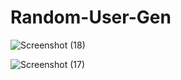 # Random-User-Gen
![Screenshot (18)](https://github.com/Shaher-Yar/Random-User-Gen/assets/140485614/25bc0238-a828-4cc9-9bd0-8a9112cc751a)


 ![Screenshot (17)](https://github.com/Shaher-Yar/Random-User-Gen/assets/140485614/a6cf9e4d-74a2-46b4-925c-fed17f76c101)


 
